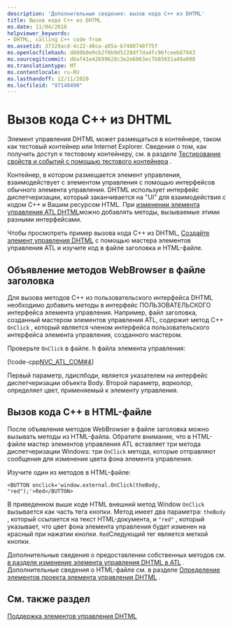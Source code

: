 ```yaml
---
description: 'Дополнительные сведения: вызов кода C++ из DHTML'
title: Вызов кода C++ из DHTML
ms.date: 11/04/2016
helpviewer_keywords:
- DHTML, calling C++ code from
ms.assetid: 37329acd-4c22-40ca-a85a-b7480748f75f
ms.openlocfilehash: d880b0e9cb2f0b9d5228df7da4fc96fceeb87943
ms.sourcegitcommit: d6af41e42699628c3e2e6063ec7b03931a49a098
ms.translationtype: MT
ms.contentlocale: ru-RU
ms.lasthandoff: 12/11/2020
ms.locfileid: "97148490"
---
```

# <a name="calling-c-code-from-dhtml"></a>Вызов кода C++ из DHTML

Элемент управления DHTML может размещаться в контейнере, таком как тестовый контейнер или Internet Explorer. Сведения о том, как получить доступ к тестовому контейнеру, см. в разделе [Тестирование свойств и событий с помощью тестового контейнера](../mfc/testing-properties-and-events-with-test-container.md) .

Контейнер, в котором размещается элемент управления, взаимодействует с элементом управления с помощью интерфейсов обычного элемента управления. DHTML использует интерфейс диспетчеризации, который заканчивается на "UI" для взаимодействия с кодом C++ и Вашим ресурсом HTML. При [изменении элемента управления ATL DHTML](../atl/modifying-the-atl-dhtml-control.md)можно добавлять методы, вызываемые этими разными интерфейсами.

Чтобы просмотреть пример вызова кода C++ из DHTML, [Создайте элемент управления DHTML](../atl/creating-an-atl-dhtml-control.md) с помощью мастера элементов управления ATL и изучите код в файле заголовка и HTML-файле.

## <a name="declaring-webbrowser-methods-in-the-header-file"></a>Объявление методов WebBrowser в файле заголовка

Для вызова методов C++ из пользовательского интерфейса DHTML необходимо добавить методы в интерфейс ПОЛЬЗОВАТЕЛЬСКОГО интерфейса элемента управления. Например, файл заголовка, созданный мастером элементов управления ATL, содержит метод C++ `OnClick` , который является членом интерфейса пользовательского интерфейса элемента управления, созданного мастером.

Проверьте `OnClick` в файле. h файла элемента управления:

[!code-cpp[NVC_ATL_COM#4](../atl/codesnippet/cpp/calling-cpp-code-from-dhtml_1.h)]

Первый параметр, *пдиспбоди*, является указателем на интерфейс диспетчеризации объекта Body. Второй параметр, *варколор*, определяет цвет, применяемый к элементу управления.

## <a name="calling-c-code-in-the-html-file"></a>Вызов кода C++ в HTML-файле

После объявления методов WebBrowser в файле заголовка можно вызывать методы из HTML-файла. Обратите внимание, что в HTML-файле мастер элементов управления ATL вставляет три метода диспетчеризации Windows: три `OnClick` метода, которые отправляют сообщения для изменения цвета фона элемента управления.

Изучите один из методов в HTML-файле:

`<BUTTON onclick='window.external.OnClick(theBody, "red");'>Red</BUTTON>`

В приведенном выше коде HTML внешний метод Window `OnClick` вызывается как часть тега кнопки. Метод имеет два параметра: `theBody` , который ссылается на текст HTML-документа, и `"red"` , который указывает, что цвет фона элемента управления будет изменен на красный при нажатии кнопки. `Red`Следующий тег является меткой кнопки.

Дополнительные сведения о предоставлении собственных методов см. [в разделе изменение элемента управления DHTML в ATL](../atl/modifying-the-atl-dhtml-control.md) . Дополнительные сведения о HTML-файле см. в разделе [Определение элементов проекта элемента управления DHTML](../atl/identifying-the-elements-of-the-dhtml-control-project.md) .

## <a name="see-also"></a>См. также раздел

[Поддержка элементов управления DHTML](../atl/atl-support-for-dhtml-controls.md)
